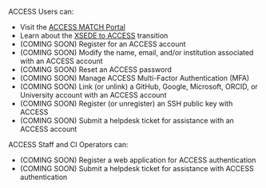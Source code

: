 ACCESS Users can:
* Visit the [ACCESS MATCH Portal](https://amp.ci/)
* Learn about the [XSEDE to ACCESS](https://www.xsede.org/advancetoaccess) transition
* (COMING SOON) Register for an ACCESS account
* (COMING SOON) Modify the name, email, and/or institution associated with an ACCESS account
* (COMING SOON) Reset an ACCESS password
* (COMING SOON) Manage ACCESS Multi-Factor Authentication (MFA)
* (COMING SOON) Link (or unlink) a GitHub, Google, Microsoft, ORCID, or University account with an ACCESS account
* (COMING SOON) Register (or unregister) an SSH public key with ACCESS
* (COMING SOON) Submit a helpdesk ticket for assistance with an ACCESS account

ACCESS Staff and CI Operators can:
* (COMING SOON) Register a web application for ACCESS authentication
* (COMING SOON) Submit a helpdesk ticket for assistance with ACCESS authentication
